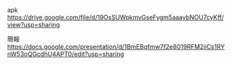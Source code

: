 apk
https://drive.google.com/file/d/19OsSUWpkmvGseFygm5aaaybNOU7cyKff/view?usp=sharing

簡報
https://docs.google.com/presentation/d/1BmEBqfmw7f2e8019RFM2iiCs1RYnW53oQGcdhU4APT0/edit?usp=sharing
